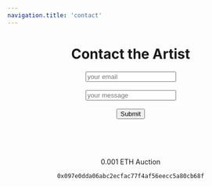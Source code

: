 ```yaml
---
navigation.title: 'contact'
---
```

#
<center><h1>Contact the Artist</h1>
<form
  action="https://formspree.io/f/xoqoykgp"
  method="POST"
>
  <label>
  <input type="email" placeholder="your email" name="email">
  </label><br><br>
  <label>
 <input placeholder="your message"name="message">
  </label><br><br>
 <button type="submit">Submit</button>
</form>
<br><br>


<br>0.001 ETH Auction






```bash
0x097e0dda06abc2ecfac77f4af56eecc5a80cb68f
```





 


